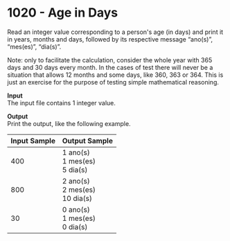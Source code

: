 # 1020 - Age in Days

Read an integer value corresponding to a person's age (in days) and print it in years, months and days, followed by its respective message “ano(s)”, “mes(es)”, “dia(s)”.

Note: only to facilitate the calculation, consider the whole year with 365 days and 30 days every month. In the cases of test there will never be a situation that allows 12 months and some days, like 360, 363 or 364. This is just an exercise for the purpose of testing simple mathematical reasoning.

**Input**<br>
The input file contains 1 integer value.

**Output**<br>
Print the output, like the following example.

| Input Sample  | Output Sample                             |
|:--------------|:------------------------------------------|
| 400           | 1 ano(s) <br> 1 mes(es) <br> 5 dia(s)     |
| 800           | 2 ano(s) <br> 2 mes(es) <br> 10 dia(s)    |
| 30            | 0 ano(s) <br> 1 mes(es) <br> 0 dia(s)     |